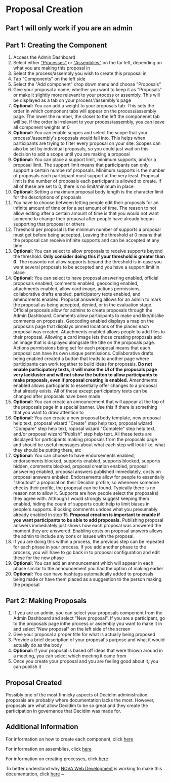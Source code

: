 # Proposal Creation

## Part 1 will only work if you are an admin

## Part 1: Creating the Component
1. Access the Admin Dashboard
1. Select either ["Processes"](https://github.com/jelkner/decidim2021summer-sprint/blob/main/decidim_documentation/assemblies_docs.md) or ["Assemblies"](https://github.com/jelkner/decidim2021summer-sprint/blob/main/decidim_documentation/assemblies_docs.md) on the far left, depending on what you are making this proposal in
1. Select the process/assembly you wish to create this proposal in
1. Tap "Components" on the left side
1. Select the "Add component" drop down menu and choose "Proposals"
1. Give your proposal a name, whether you want to keep it as "Proposals" or make it slightly more relevant to your process or assembly. This will be displayed as a tab on your process'/assembly's page
1. **Optional:** You can add a weight to your proposals tab. This sets the order in which component tabs will appear on the process/assembly page. The lower the number, the closer to the left the componenet tab will be. If the order is irrelevant to your process/assembly, you can leave all component weights at 0
1. **Optional:** You can enable scopes and select the scope that your process'/assembly's proposals would fall into. This helps when participants are trying to filter every proposal on your site. Scopes can also be set by individual proposals, so you could just wait on this decision to add a scope until you are making a proposal
1. **Optional:** You can place a support limit, minimum supports, and/or a proposal limit. The support limit means that participants can only support a certain numbe rof proposals. Minimum supports is the number of proposals each participant must support at the very least. Proposal limit is the number of proposals each participant is allowed to create. If all of these are set to 0, there is no limit/minimum in place
1. **Optional:** Setting a maximum proposal body length is the character limit for the descriptions of proposals
1. You have to choose between letting people edit their proposals for an infinite amount of time or for a set amount of time. The reason to not allow editing after a certain amount of time is that you would not want someone to change their proposal after people have already begun supporting that proposal or others
1. Threshold per proposal is the minimum number of supports a proposal must get before being accepted. Leaving the threshold at 0 means that the proposal can receive infinite supports and can be accepted at any time
1. **Optional:** You can select to allow proposals to receive supports beyond the threshold. **Only consider doing this if your threshold is greater than 0.** The reasonto not allow supports beyond the threshold is in case you want several proposals to be accepted and you have a support limit in place
1. **Optional:** You can select to have proposal answering enabled, official proposals enabled, comments enabled, geocoding enabled, attachments enabled, allow card image, actions permissions, collaborative drafts enabled, participatory texts enabled, and amendments enabled. Proposal answering allows for an admin to mark the proposal as being accepted, denied, or in the evaluation stage. Official proposals allow for admins to create proposals through the Admin Dashboard. Comments allow participants to make and like/dislike comments on proposals. Geocoding enabled displays a map on the proposals page that displays pinned locations of the places each proposal was created. Attachments enabled allows people to add files to their proposal. Allowing a card image lets those creating proposals add an image that is displayed alongside the title on the proposals page. Actions permissions being set for each proposal means that each proposal can have its own unique permissions. Collaborative drafts being enabled created a button that leads to another page where participants can work together to build ideas for proposals. **Do not enable participatory texts, it will make the UI of the proposals page very lackluster and will not show the button to allow participants to make proposals, even if proposal creating is enabled.** Amendments enabled allows particpants to essentially offer changes to a proposal that already exists. All of these except participatory texts can be changed after proposals have been made
1. **Optional:** You can create an announcement that will appear at the top of the proposals page in a special banner. Use this if there is something that you want to draw attention to
1. **Optional:** You can create a new proposal body template, new proposal help text, proposal wizard "Create" step help text, proposal wizard "Compare" step help text, roposal wizard "Complete" step help text, and/or proposal wizard "Publish" step help text. All these texts are displayed for participants making proposals from the proposals page and should be useful messages about what each step will look like, what they should be putting there, etc
1. **Optional:** You can choose to have endorsements enabled, endorsements blocked, supports enabled, supports blocked, supports hidden, comments blocked, proposal creation enabled, proposal answering enabled, proposal answers published immediately, costs on proposal answers enbaled. Endorsements allow for people to essentially "shoutout" a proposal on their Decidim profile, so whenever someone checks their profile, the proposal can be found. Typically there is no reason not to allow it. Supports are how people select the proposal(s) they agree with. Although I would strongly suggest keeping them enabled, hiding the count of supports could help to limit biases in people's supports. Blocking comments undoes what you presumably already enabled in step 15. **Proposal creation is important to enable if you want participants to be able to add proposals.** Publishing proposal answers immediately just shows how each proposal was answered the moment they are answered. Enabling costs on proposal answers allows the admin to include any cons or issues with the proposal.
1. If you are doing this within a process, the previous step can be repeated for each phase in your process. If you add another phase to the process, you will have to go back in to proposal configuration and edit these for the new phase
1. **Optional:** You can add an announcement which will appear in each phase similar to the announcement you had the option of making earlier
1. **Optional:** You can have hashtags automatically added to proposals being made or have them placed as a suggestion to the person making the proposal

## Part 2: Making Proposals

1. If you are an admin, you can select your proposals component from the Admin Dashboard and select "New proposal". If you are a participant, go to the proposals page inthe process or assembly you want to make it in and select "New proposal" on the left side of the screen
1. Give your proposal a proper title for what is actually being proposed
1. Provide a brief description of your proposal's purpose and what it would actually do as the body
1. **Optional:** If your proposal is based off ideas that were thrown around in a meeting, you can select which meeting it came from
1. Once you create your proposal and you are feeling good about it, you can publish it

## Proposal Created

Possibly one of the most finnicky aspects of Decidim administration, proposals are probably where documentation lacks the most. However, proposals are what allow Decidim to be so great and they create the participation in governance that Decidim was made for.

## Additional Information

For information on how to create each component, click [here](https://github.com/jelkner/decidim2021summer-sprint/tree/main/decidim_documentation/components)

For information on assemblies, click [here](https://github.com/jelkner/decidim2021summer-sprint/blob/main/decidim_documentation/assemblies_docs.md)

For information on creating processes, click [here](https://github.com/jelkner/decidim2021summer-sprint/blob/main/decidim_documentation/process_creation.md)

To better understand why [NOVA Web Development](https://novawebdevelopment.org/) is working to make this documentation, click [here](https://github.com/jelkner/decidim2021summer-sprint/blob/main/decidim_documentation/docs_explanation.md)
~                                                                               
